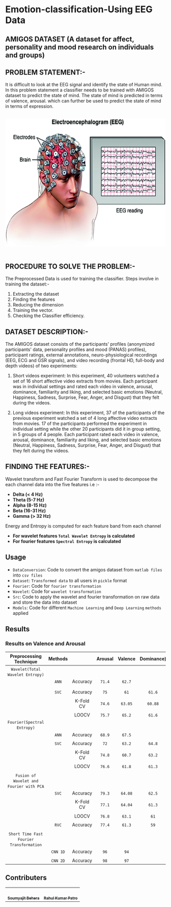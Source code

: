 # Emotion-classification-Using EEG Data

## AMIGOS DATASET (A dataset for affect, personality and mood research on individuals and groups)

## PROBLEM STATEMENT:-

It is difficult to look at the EEG signal and identify the state of Human mind. In this problem statement a classifier needs to be trained with AMIGOS dataset to predict the state of mind. The state of mind is predicted in terms of valence, arousal. which can further be used to predict the state of mind in terms of expression.

<br>
<center>
<img src ="Assets/image.gif"  width=600 height=400>  
</center>
<br>

## PROCEDURE TO SOLVE THE PROBLEM:-

The Preprocessed Data is used for training the classifier.
Steps involve in training the dataset:-

1. Extracting the dataset
2. Finding the features
3. Reducing the dimension
4. Training the vector.
5. Checking the Classifier efficiency.

## DATASET DESCRIPTION:-

The AMIGOS dataset consists of the participants' profiles (anonymized participants' data, personality profiles and mood (PANAS) profiles), participant ratings, external annotations, neuro-physiological recordings (EEG, ECG and GSR signals), and video recording (frontal HD, full-body and depth videos) of two experiments:

1. Short videos experiment: In this experiment, 40 volunteers watched a set of 16 short affective video extracts from movies. Each participant was in individual settings and rated each video in valence, arousal, dominance, familiarity and liking, and selected basic emotions (Neutral, Happiness, Sadness, Surprise, Fear, Anger, and Disgust) that they felt during the videos.

2. Long videos experiment: In this experiment, 37 of the participants of the previous experiment watched a set of 4 long affective video extracts from movies. 17 of the participants performed the experiment in individual setting while the other 20 participants did it in group setting, in 5 groups of 4 people. Each participant rated each video in valence, arousal, dominance, familiarity and liking, and selected basic emotions (Neutral, Happiness, Sadness, Surprise, Fear, Anger, and Disgust) that they felt during the videos.

## FINDING THE FEATURES:-

Wavelet transform and Fast Fourier Transform is used to decompose the each channel data into the five features i.e :-

- **Delta (< 4 Hz)**
- **Theta (5-7 Hz)**
- **Alpha (8-15 Hz)**
- **Beta (16-31 Hz)**
- **Gamma (> 32 Hz)**

Energy and Entropy is computed for each feature band from each channel

- **For wavelet features `Total Wavelet Entropy` is calculated**
- **For fourier features `Spectral Entropy` is calculated**

## Usage

- `DataConversion`: Code to convert the amigos dataset from `matlab files` into `csv files`
- `Dataset`: `Transformed data` to all users in `pickle` format
- `Fourier`: Code for `fourier transformation`
- `Wavelet`: Code for `wavelet transformation`
- `Src`: Code to apply the wavelet and fourier transformation on raw data and store the data into dataset
- `Models`: Code for different `Machine Learning` and `Deep Learning` `methods` applied

## Results

### Results on Valence and Arousal

| **Preprocessing Technique**              | **Methods** |                  |    **Arousal**    | **Valence**      |   **Dominance)**   |    **Liking**   |
|:----------------------------------------:|:-----------:|:----------------:| :----------------:|:----------------:| :----------------: |:----------------:
| `Wavelet(Total Wavelet Entropy)`         |             |                  |                   |                  |                    |                 |
|                                          |  `ANN`      |    Accuracy      |      `71.4`       |      `62.7`      |                    |                 |
|                                          |             |                  |                   |                  |                    |                 |
|                                          |             |                  |                   |                  |                    |                 |
|                                          |   `SVC`     |    Accuracy      |        `75`       |       `61`       |      `61.6`        |    `78.89`      |
|                                          |             |                  |                   |                  |                    |                 |
|                                          |             |    K-Fold CV     |       `74.6`      |      `63.05`     |      `60.88`       |     `77.6`      |
|                                          |             |                  |                   |                  |                    |                 |
|                                          |             |      LOOCV       |       `75.7`      |       `65.2`     |      `61.6`        |      `76.8`     |
| `Fourier(Spectral Entropy)`              |             |                  |                   |                  |                    |                 |
|                                          |  `ANN`      |     Accuracy     |       `68.9`      |        `67.5`    |                    |                 |
|                                          |             |                  |                   |                  |                    |                 |
|                                          |  `SVC`      |     Accuracy     |        `72`       |       `63.2`     |       `64.8`       |     `69.4`      |
|                                          |             |                  |                   |                  |                    |                 |
|                                          |             |     K-Fold CV    |       `74.8`      |       `60.7`     |        `63.2`      |      `71.3`     |
|                                          |             |                  |                   |                  |                    |                 |
|                                          |             |      LOOCV       |       `76.6`      |        `61.8`    |       `61.3`       |     `72.1`      |
|                                          |             |                  |                   |                  |                    |                 |
| `Fusion of Wavelet and Fourier with PCA` |             |                  |                   |                  |                    |                 |
|                                          | `SVC`       |    Accuracy      |      `79.3`       |        `64.08`   |       `62.5`       |     `76.2`      |
|                                          |             |                  |                   |                  |                    |                 |
|                                          |             |    K-Fold CV     |      `77.1`       |      `64.04`     |     `61.3`         |    `76.3`       |
|                                          |             |                  |                   |                  |                    |                 |
|                                          |             |     LOOCV        |      `76.8`       |        `63.1`    |       `61`         |   `76.8`        |
|                                          |             |                  |                   |                  |                    |                 |
|                                          | `RVC`       |      Accuracy    |        `77.4`     |  `61.3`          |        `59`        |      `78`       |
|                                          |             |                  |                   |                  |                    |                 |
| `Short Time Fast Fourier Transformation` |             |                  |                   |                  |                    |                 |
|                                          | `CNN 1D`    |     Accuracy     |         `96`      |    `94`          |                    |                 |
|                                          |             |                  |                   |                  |                    |                 |
|                                          | `CNN 2D`    |     Accuracy     |         `98`      |     `97`         |                    |                 |

## Contributers

<table>
  <tr>
    <td align="center"><a href="https://github.com/soumyajit4419"><img src="https://avatars2.githubusercontent.com/u/46092576?s=460&u=32c24b6d0308f5fdfff2ab740a9f525894edb582&v=4" width="100px;" alt=""/><br /><sub><b>Soumyajit Behera</b></sub></a><br /></td>
    <td align="center"><a href="https://github.com/Rahul1582"><img src="https://avatars2.githubusercontent.com/u/47784845?s=400&u=1e9898b8c4b762fcda1f37864c16b5de11f885ce&v=4" width="100px;" alt=""/><br /><sub><b>Rahul Kumar Patro</b></sub></a><br /></td>
  </tr>
</table>
